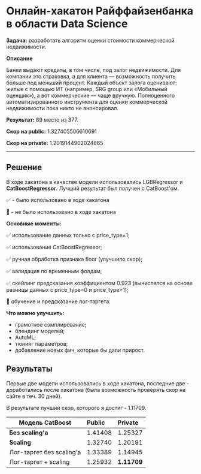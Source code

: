 # Онлайн-хакатон Райффайзенбанка в области Data Science

**Задача:** разработать алгоритм оценки стоимости коммерческой недвижимости.

**Описание**

Банки выдают кредиты, в том числе, под залог недвижимости. Для компании это страховка, а для клиента — возможность получить больше под меньший процент. Каждый объект залога оценивают: жилые с помощью ИТ (например, SRG group или «Мобильный оценщик»), а вот коммерческие — чаще вручную. Полноценного автоматизированного инструмента для оценки коммерческой недвижимости пока никто не анонсировал.

**Результат:** 89 место из 377.

**Скор на public:** 1.327405506610691

**Скор на private:** 1.2019144902024865

____

## Решение

В ходе хакатона в качестве модели использовались LGBRegressor и **CatBoostRegressor**. Лучший результат был получен с CatBoost'ом.

:white_check_mark: - было использовано в ходе хакатона

:black_square_button: - не было использовано в ходе хакатона


**Основные моменты:**

:white_check_mark: использование данных только с price_type=1;

:white_check_mark: использование CatBoostRegressor;

:white_check_mark: ручная обработка признака floor (улучшило скор);

:white_check_mark: валидация по временным фолдам;

:white_check_mark: скейлинг предсказания коэффициентом 0.923 (вычислялся на основе разницы данных с price_type=0 и price_type=1);

:black_square_button: обучение и предсказание лог-таргета.

**Что можно улучшить:**

* грамотное сэмплирование;
* блендинг моделей;
* AutoML;
* тюнинг параметров;
* добавление новых фич, которые бы дали прирост.

## Результаты

Первые две модели использовались в ходе хакатона, последние две - доработались после хакатона (была возможность проверять скор на сайте в теч. 30 дней).

В результате лучший скор, которого я достиг - 1.11709.

| Модель CatBoost | Public | Private |
|----------------|:---------|:----------------|
| **Без scaling'a** | 1.41408 | 1.25327 |
| **Scaling** | 1.32740 | 1.20191 |
| Лог-таргет без scaling'a | 1.33389 | 1.14945 |
| Лог-таргет + scaling | 1.25932 | **1.11709** |

